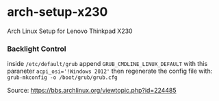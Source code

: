 # arch-setup-x230
Arch Linux Setup for Lenovo Thinkpad X230

### Backlight Control
inside
```/etc/default/grub```
append 
```GRUB_CMDLINE_LINUX_DEFAULT```
with this paraneter
```acpi_osi='!Windows 2012'```
then regenerate the config file with:
```grub-mkconfig -o /boot/grub/grub.cfg```

Source: https://bbs.archlinux.org/viewtopic.php?id=224485
